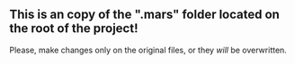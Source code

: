 This is an copy of the ".mars" folder located on the root of the project!
---
Please, make changes only on the original files, or they *will* be overwritten.
